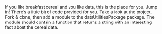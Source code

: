 If you like breakfast cereal and you like data, this is the place for you. 
Jump in!
There's a little bit of code provided for you. Take a look at the project.
Fork & clone, then add a module to the dataUtilitiesPackage package. The module should contain a function that returns a string with an interesting fact about the cereal data.
